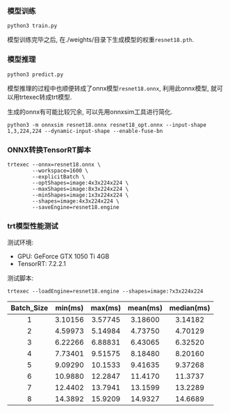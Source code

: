 ### 模型训练

```bash_script
python3 train.py
```

模型训练完毕之后, 在./weights/目录下生成模型的权重`resnet18.pth`.

### 模型推理

```bash_script
python3 predict.py
```

模型推理的过程中也顺便转成了onnx模型`resnet18.onnx`, 利用此onnx模型, 就可以用trtexec转成trt模型.

生成的onnx有可能比较冗余, 可以先用onnxsim工具进行简化.

```bash_script
python3 -m onnxsim resnet18.onnx resnet18_opt.onnx --input-shape 1,3,224,224 --dynamic-input-shape --enable-fuse-bn
```

### ONNX转换TensorRT脚本

```shell script
trtexec --onnx=resnet18.onnx \
        --workspace=1600 \
        --explicitBatch \
        --optShapes=image:4x3x224x224 \
        --maxShapes=image:8x3x224x224 \
        --minShapes=image:1x3x224x224 \
        --shapes=image:4x3x224x224 \
        --saveEngine=resnet18.engine
```

### trt模型性能测试

测试环境:
- GPU: GeForce GTX 1050 Ti 4GB
- TensorRT: 7.2.2.1

测试脚本:

```shell script
trtexec --loadEngine=resnet18.engine --shapes=image:?x3x224x224
```

| Batch_Size | min(ms) | max(ms) | mean(ms) | median(ms) |
|:----:|:----:|:----:|:----:|:----:|
| 1 | 3.10156 | 3.57745 | 3.18600 | 3.14182 |
| 2 | 4.59973 | 5.14984 | 4.73750 | 4.70129 |
| 3 | 6.22266 | 6.88831 | 6.43065 | 6.32520 |
| 4 | 7.73401 | 9.51575 | 8.18480 | 8.20160 |
| 5 | 9.09290 | 10.1533 | 9.41635 | 9.37268 |
| 6 | 10.9880 | 12.2847 | 11.4170 | 11.3737 |
| 7 | 12.4402 | 13.7941 | 13.1599 | 13.2289 |
| 8 | 14.3892 | 15.9209 | 14.9327 | 14.6689 |



